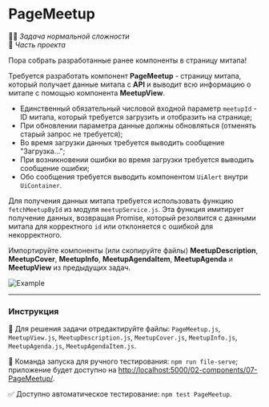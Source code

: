 # PageMeetup

👷🏻 _Задача нормальной сложности_\
💼 _Часть проекта_

<!--start_statement-->

Пора собрать разработанные ранее компоненты в страницу митапа!

Требуется разработать компонент **PageMeetup** - страницу митапа, который получает данные митапа с **API** и выводит всю
информацию о митапе с помощью компонента **MeetupView**.

- Единственный обязательный числовой входной параметр `meetupId` - ID митапа, который требуется загрузить и отобразить
  на странице;
- При обновлении параметра данные должны обновляться (отменять старый запрос не требуется);
- Во время загрузки данных требуется выводить сообщение "Загрузка...";
- При возникновении ошибки во время загрузки требуется выводить сообщение ошибки;
- Обо сообщения требуется выводить компонентом `UiAlert` внутри `UiContainer`.

Для получения данных митапа требуется использовать функцию `fetchMeetupById` из модуля `meetupService.js`. Эта функция
имитирует получение данных, возвращая Promise, который резолвится с данными митапа для корректного `id` или отклоняется
с ошибкой для некорректного.

Импортируйте компоненты (или скопируйте файлы) **MeetupDescription**, **MeetupCover**, **MeetupInfo**,
**MeetupAgendaItem**, **MeetupAgenda** и **MeetupView** из предыдущих задач.

<img src="https://i.imgur.com/ChNdwaV.gif" style="max-width: 100%"  alt="Example "/>
<!--end_statement-->

---

### Инструкция

📝 Для решения задачи отредактируйте файлы: `PageMeetup.js`, `MeetupView.js`, `MeetupDescription.js`, `MeetupCover.js`,
`MeetupInfo.js`, `MeetupAgenda.js`, `MeetupAgendaItem.js`.

🚀 Команда запуска для ручного тестирования: `npm run file-serve`;\
приложение будет доступно на [http://localhost:5000/02-components/07-PageMeetup/](http://localhost:5000/02-components/07-PageMeetup/).

✅ Доступно автоматическое тестирование: `npm test PageMeetup`.
